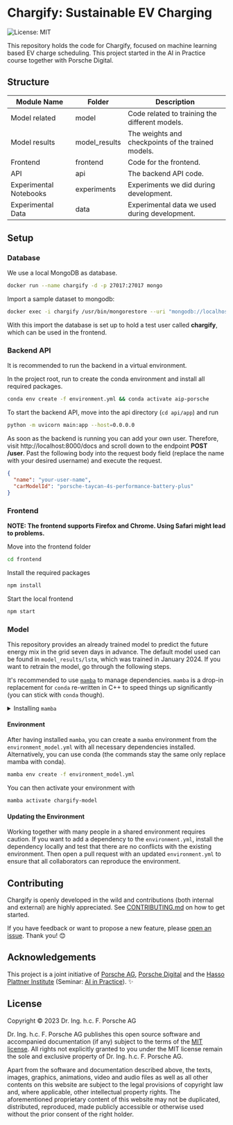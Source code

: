 # Chargify: Sustainable EV Charging

![License: MIT](https://img.shields.io/github/license/konstantinjdobler/nlp-research-template?color=green)

This repository holds the code for Chargify, focused on machine learning based EV charge scheduling. This project started in the AI in Practice course together with Porsche Digital.

## Structure

| Module Name            | Folder        | Description                                        |
| ---------------------- | ------------- |----------------------------------------------------|
| Model related          | model         | Code related to training the different models.     |
| Model results          | model_results | The weights and checkpoints of the trained models. |
| Frontend               | frontend      | Code for the frontend.                             |
| API                    | api           | The backend API code.                              |
| Experimental Notebooks | experiments   | Experiments we did during development.             |
| Experimental Data      | data          | Experimental data we used during development.      |

## Setup

### Database
We use a local MongoDB as database.

```bash
docker run --name chargify -d -p 27017:27017 mongo
```

Import a sample dataset to mongodb:
```bash
docker exec -i chargify /usr/bin/mongorestore --uri "mongodb://localhost:27017" --archive < api/mongodb.dump
```
With this import the database is set up to hold a test user called **chargify**, which can be used in the frontend.

### Backend API

It is recommended to run the backend in a virtual environment.

In the project root, run to create the conda environment and install all required packages.

```bash
conda env create -f environment.yml && conda activate aip-porsche
```

To start the backend API, move into the api directory (`cd api/app`) and run

```bash
python -m uvicorn main:app --host=0.0.0.0
```

As soon as the backend is running you can add your own user. Therefore, visit http://localhost:8000/docs and scroll down to the endpoint **POST /user**.
Past the following body into the request body field (replace the name with your desired username) and execute the request.

```json
{
  "name": "your-user-name",
  "carModelId": "porsche-taycan-4s-performance-battery-plus"
}
```

### Frontend

**NOTE: The frontend supports Firefox and Chrome. Using Safari might lead to problems.**

Move into the frontend folder

```bash
cd frontend
```

Install the required packages

```bash
npm install
```

Start the local frontend

```bash
npm start
```

### Model
This repository provides an already trained model to predict the future energy mix in the grid seven days in advance.
The default model used can be found in ```model_results/lstm```, which was trained in January 2024.
If you want to retrain the model, go through the following steps.

It's recommended to use [`mamba`](https://github.com/mamba-org/mamba) to manage dependencies. `mamba` is a drop-in replacement for `conda` re-written in C++ to speed things up significantly (you can stick with `conda` though).

<details><summary>Installing <code>mamba</code></summary>

<p>

On Unix-like platforms, run the snippet below. Otherwise, visit the [mambaforge repo](https://github.com/conda-forge/miniforge#mambaforge). Note this does not use the Anaconda installer, which reduces bloat.

```bash
curl -L -O "https://github.com/conda-forge/miniforge/releases/latest/download/Miniforge3-$(uname)-$(uname -m).sh"
bash Miniforge3-$(uname)-$(uname -m).sh
```

</details>

#### Environment

After having installed `mamba`, you can create a `mamba` environment from the `environment_model.yml` with all necessary dependencies installed. Alternatively, you can use conda (the commands stay the same only replace mamba with conda). 

```bash
mamba env create -f environment_model.yml
```

You can then activate your environment with

```bash
mamba activate chargify-model
```

#### Updating the Environment

Working together with many people in a shared environment requires caution.
If you want to add a dependency to the `environment.yml`, install the dependency locally and test that there are no conflicts with the existing environment.
Then open a pull request with an updated `environment.yml` to ensure that all collaborators can reproduce the environment.


## Contributing

Chargify is openly developed in the wild and contributions (both internal and external) are highly appreciated.
See [CONTRIBUTING.md](./CONTRIBUTING.md) on how to get started.

If you have feedback or want to propose a new feature, please [open an issue](https://github.com/porscheofficial/speed-estimation-traffic-monitoring/issues).
Thank you! 😊

## Acknowledgements

This project is a joint initiative of [Porsche AG](https://www.porsche.com), [Porsche Digital](https://www.porsche.digital/) and the [Hasso Plattner Institute](https://hpi.de) (Seminar: [AI in Practice](https://hpi.de/entrepreneurship/ai-in-practice.html)). ✨


## License

Copyright © 2023 Dr. Ing. h.c. F. Porsche AG

Dr. Ing. h.c. F. Porsche AG publishes this open source software and accompanied documentation (if any) subject to the terms of the [MIT license](./LICENSE.md). All rights not explicitly granted to you under the MIT license remain the sole and exclusive property of Dr. Ing. h.c. F. Porsche AG.

Apart from the software and documentation described above, the texts, images, graphics, animations, video and audio files as well as all other contents on this website are subject to the legal provisions of copyright law and, where applicable, other intellectual property rights. The aforementioned proprietary content of this website may not be duplicated, distributed, reproduced, made publicly accessible or otherwise used without the prior consent of the right holder.
